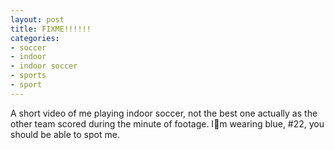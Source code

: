 ```yaml
---
layout: post
title: FIXME!!!!!!
categories:
- soccer
- indoor
- indoor soccer
- sports
- sport
---
```


A short video of me playing indoor soccer, not the best one actually as the
other team scored during the minute of footage. Im wearing blue, #22, you
should be able to spot me.
